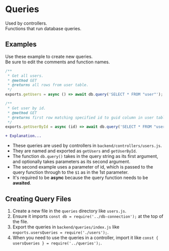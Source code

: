 # Queries
Used by controllers.  
Functions that run database queries. 

## Examples
Use these example to create new queries.  
Be sure to edit the comments and function names.

``` JavaScript
/**
 * Get all users.
 * @method GET
 * @returns all rows from user table.
 */
exports.getUsers = async () => await db.query('SELECT * FROM "user"');

/**
 * Get user by id.
 * @method GET
 * @returns first row matching specified id to guid column in user table.
 */
exports.getUserById = async (id) => await db.query('SELECT * FROM "user" WHERE guid = $1', [id]);
```

``` Diff
+ Explanation...
```
- These queries are used by controllers in `backend/controllers/users.js`.
- They are named and exported as `getUsers` and `getUserById`.
- The function `db.query()` takes in the query string as its first argument, and optionally takes parameters as its second argument.
- The second example uses a parameter of id, which is passed to the query function through to the `$1` as in the 1st parameter.
- It's required to be **async** because the query function needs to be **awaited**.

## Creating Query Files
1. Create a new file in the `queries` directory like `users.js`.
2. Ensure it imports `const db = require('../db-connection');` at the top of the file.
3. Export the queries in `backend/queries/index.js` like `exports.usersQueries = require('./users');`.
3. When you need to use the queries in a controller, import it like `const { usersQueries } = require('../queries');`.
